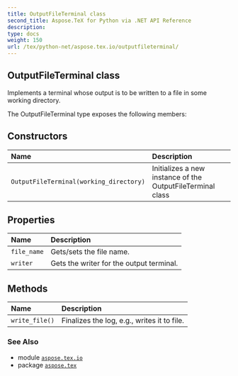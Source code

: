 ```yaml
---
title: OutputFileTerminal class
second_title: Aspose.TeX for Python via .NET API Reference
description: 
type: docs
weight: 150
url: /tex/python-net/aspose.tex.io/outputfileterminal/
---
```


## OutputFileTerminal class

Implements a terminal whose output is to be written to a file in some working directory.



The OutputFileTerminal type exposes the following members:
## Constructors
| Name | Description |
| :- | :- |
| `OutputFileTerminal(working_directory)` | Initializes a new instance of the OutputFileTerminal class |
## Properties
| Name | Description |
| :- | :- |
| `file_name` | Gets/sets the file name. |
| `writer` | Gets the writer for the output terminal. |
## Methods
| Name | Description |
| :- | :- |
| `write_file()` | Finalizes the log, e.g., writes it to file. |

### See Also

* module [`aspose.tex.io`](/tex/python-net/aspose.tex.io/)
* package [`aspose.tex`](/tex/python-net/)

